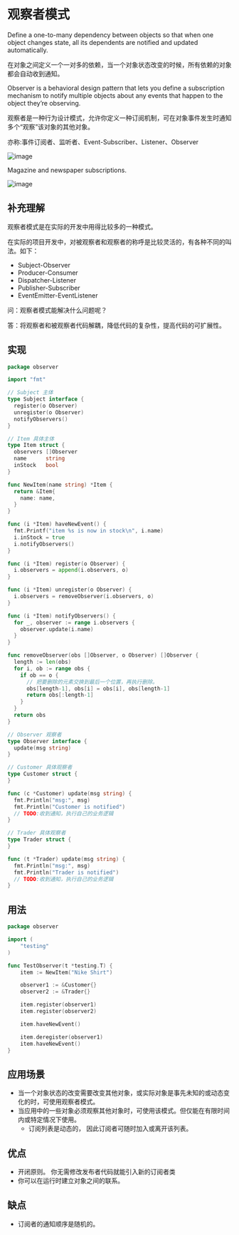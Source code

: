 # 观察者模式

Define a one-to-many dependency between objects so that when one object changes state, all its dependents are notified
and updated automatically.

在对象之间定义一个一对多的依赖，当一个对象状态改变的时候，所有依赖的对象都会自动收到通知。

Observer is a behavioral design pattern that lets you define a subscription mechanism to notify multiple objects about
any events that happen to the object they’re observing.

观察者是一种行为设计模式，允许你定义一种订阅机制，可在对象事件发生时通知多个“观察”该对象的其他对象。

亦称:事件订阅者、监听者、Event-Subscriber、Listener、Observer

![image](https://user-images.githubusercontent.com/65383410/165441876-9b869dc7-cad3-4abd-bc9a-6329d4456446.png)

Magazine and newspaper subscriptions.

![image](https://user-images.githubusercontent.com/65383410/165442020-e056bc86-d23c-4e07-8d9d-15b15ac843f6.png)

## 补充理解

观察者模式是在实际的开发中用得比较多的一种模式。

在实际的项目开发中，对被观察者和观察者的称呼是比较灵活的，有各种不同的叫法。如下：

- Subject-Observer
- Producer-Consumer
- Dispatcher-Listener
- Publisher-Subscriber
- EventEmitter-EventListener

问：观察者模式能解决什么问题呢？

答：将观察者和被观察者代码解耦，降低代码的复杂性，提高代码的可扩展性。

## 实现

```go
package observer

import "fmt"

// Subject 主体
type Subject interface {
  register(o Observer)
  unregister(o Observer)
  notifyObservers()
}

// Item 具体主体
type Item struct {
  observers []Observer
  name      string
  inStock   bool
}

func NewItem(name string) *Item {
  return &Item{
    name: name,
  }
}

func (i *Item) haveNewEvent() {
  fmt.Printf("item %s is now in stock\n", i.name)
  i.inStock = true
  i.notifyObservers()
}

func (i *Item) register(o Observer) {
  i.observers = append(i.observers, o)
}

func (i *Item) unregister(o Observer) {
  i.observers = removeObserver(i.observers, o)
}

func (i *Item) notifyObservers() {
  for _, observer := range i.observers {
    observer.update(i.name)
  }
}

func removeObserver(obs []Observer, o Observer) []Observer {
  length := len(obs)
  for i, ob := range obs {
    if ob == o {
      // 把要删除的元素交换到最后一个位置，再执行删除。
      obs[length-1], obs[i] = obs[i], obs[length-1]
      return obs[:length-1]
    }
  }
  return obs
}

// Observer 观察者
type Observer interface {
  update(msg string)
}

// Customer 具体观察者
type Customer struct {
}

func (c *Customer) update(msg string) {
  fmt.Println("msg:", msg)
  fmt.Println("Customer is notified")
  // TODO:收到通知，执行自己的业务逻辑
}

// Trader 具体观察者
type Trader struct {
}

func (t *Trader) update(msg string) {
  fmt.Println("msg:", msg)
  fmt.Println("Trader is notified")
  // TODO:收到通知，执行自己的业务逻辑
}

```

## 用法

```go
package observer

import (
	"testing"
)

func TestObserver(t *testing.T) {
	item := NewItem("Nike Shirt")

	observer1 := &Customer{}
	observer2 := &Trader{}

	item.register(observer1)
	item.register(observer2)

	item.haveNewEvent()

	item.deregister(observer1)
	item.haveNewEvent()
}

```

## 应用场景

- 当一个对象状态的改变需要改变其他对象，或实际对象是事先未知的或动态变化的时，可使用观察者模式。
- 当应用中的一些对象必须观察其他对象时，可使用该模式。但仅能在有限时间内或特定情况下使用。
    - 订阅列表是动态的， 因此订阅者可随时加入或离开该列表。

## 优点

- 开闭原则。 你无需修改发布者代码就能引入新的订阅者类
- 你可以在运行时建立对象之间的联系。

## 缺点

- 订阅者的通知顺序是随机的。
